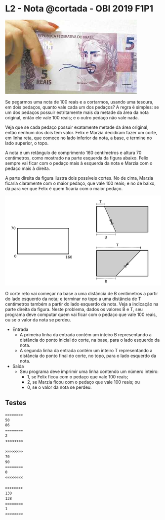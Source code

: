 # L2 - Nota @cortada - OBI 2019 F1P1

[](solver.cpp)

![_](cover.jpg)

Se pegarmos uma nota de 100 reais e a cortarmos, usando uma tesoura, em dois pedaços, quanto vale cada um dos pedaços? A regra é simples: se um dos pedaços possuir estritamente mais da metade da área da nota original, então ele vale 100 reais; e o outro pedaço não vale nada.

Veja que se cada pedaço possuir exatamente metade da área original, então nenhum dos dois tem valor. Felix e Marzia decidiram fazer um corte, em linha reta, que comece no lado inferior da nota, a base, e termine no lado superior, o topo.

A nota é um retângulo de comprimento 160 centímetros e altura 70 centímetros, como mostrado na parte esquerda da figura abaixo. Felix sempre vai ficar com o pedaço mais à esquerda da nota e Marzia com o pedaço mais à direita.

A parte direita da figura ilustra dois possíveis cortes. No de cima, Marzia ficaria claramente com o maior pedaço, que vale 100 reais; e no de baixo, dá para ver que Felix é quem ficaria com o maior pedaço.

![_](figura.png)

O corte reto vai começar na base a uma distância de B centímetros a partir do lado esquerdo da nota; e terminar no topo a uma distância de T centímetros também a partir do lado esquerdo da nota. Veja a indicação na parte direita da figura. Neste problema, dados os valores B e T, seu programa deve computar quem vai ficar com o pedaço que vale 100 reais, ou se o valor da nota se perdeu.

- Entrada
  - A primeira linha da entrada contém um inteiro B representando a distância do ponto inicial do corte, na base, para o lado esquerdo da nota.
  - A segunda linha da entrada contém um inteiro T representando a distância do ponto final do corte, no topo, para o lado esquerdo da nota.
- Saída
  - Seu programa deve imprimir uma linha contendo um número inteiro:
    - 1, se Felix ficou com o pedaço que vale 100 reais;
    - 2, se Marzia ficou com o pedaço que vale 100 reais; ou
    - 0, se o valor da nota se perdeu.

## Testes

``` txt
>>>>>>>>
50
86
========
2
<<<<<<<<

>>>>>>>>
70
90
========
0
<<<<<<<<

>>>>>>>>
130
138
========
1
<<<<<<<<

```
